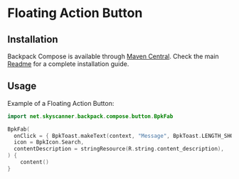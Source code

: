 # Floating Action Button

## Installation

Backpack Compose is available through [Maven Central](https://search.maven.org/artifact/net.skyscanner.backpack/backpack-compose). Check the main [Readme](https://github.com/skyscanner/backpack-android#installation) for a complete installation guide.

## Usage

Example of a Floating Action Button:

```Kotlin
import net.skyscanner.backpack.compose.button.BpkFab

BpkFab(
  onClick = { BpkToast.makeText(context, "Message", BpkToast.LENGTH_SHORT).show() },
  icon = BpkIcon.Search,
  contentDescription = stringResource(R.string.content_description),
) {
    content()
}
```
